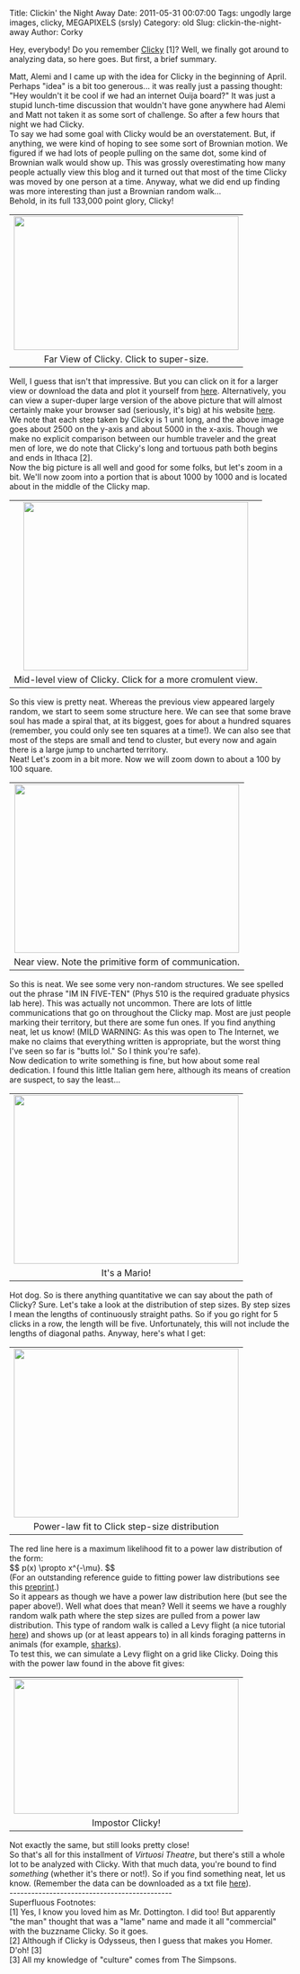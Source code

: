 Title: Clickin' the Night Away
Date: 2011-05-31 00:07:00
Tags: ungodly large images, clicky, MEGAPIXELS (srsly)
Category: old
Slug: clickin-the-night-away
Author: Corky


Hey, everybody!  Do you remember <a href="http://thevirtuosi.blogspot.com/2011/04/collective-wanderings.html">Clicky</a> [1]?  Well, we finally got around to analyzing data, so here goes.  But first, a brief summary.
<div>
</div><div>Matt, Alemi and I came up with the idea for Clicky in the beginning of April.  Perhaps "idea" is a bit too generous... it was really just a passing thought:  "Hey wouldn't it be cool if we had an internet Ouija board?"  It was just a stupid lunch-time discussion that wouldn't have gone anywhere had Alemi and Matt not taken it as some sort of challenge.  So after a few hours that night we had Clicky.</div><div>
</div><div>To say we had some goal with Clicky would be an overstatement.  But, if anything, we were kind of hoping to see some sort of Brownian motion.  We figured if we had lots of people pulling on the same dot, some kind of Brownian walk would show up.  This was grossly overestimating how many people actually view this blog and it turned out that most of the time Clicky was moved by one person at a time.  Anyway, what we did end up finding was more interesting than just a Brownian random walk...</div><div><a name='more'></a><div>
</div><div>Behold, in its full 133,000 point glory, Clicky!</div><table align="center" cellpadding="0" cellspacing="0" class="tr-caption-container" style="margin-left: auto; margin-right: auto; text-align: center;"><tbody><tr><td style="text-align: center;"><a href="http://1.bp.blogspot.com/-Ugbn0uGZnOU/TeRUMSPqMLI/AAAAAAAAAMk/KTgArv-WShU/s1600/clicky_far_eq.png" imageanchor="1" style="margin-left: auto; margin-right: auto;"><img border="0" height="238" src="http://1.bp.blogspot.com/-Ugbn0uGZnOU/TeRUMSPqMLI/AAAAAAAAAMk/KTgArv-WShU/s400/clicky_far_eq.png" width="400" /></a></td></tr><tr><td class="tr-caption" style="text-align: center;">Far View of Clicky.  Click to super-size.</td></tr></tbody></table><div class="separator" style="clear: both; text-align: left;">Well, I guess that isn't that impressive.  But you can click on it for a larger view or download the data and plot it yourself from <a href="http://www.mattbierbaum.com/clicky/clickydat.tar.bz2">here</a>.   Alternatively, you can view a super-duper large version of the above picture that will almost certainly make your browser sad (seriously, it's big) at his website <a href="http://www.mattbierbaum.com/clicky/clickyfull.png">here</a>.  </div><div class="separator" style="clear: both; text-align: left;">
</div><div class="separator" style="clear: both; text-align: left;">We note that each step taken by Clicky is 1 unit long, and the above image goes about 2500 on the y-axis and about 5000 in the x-axis.  Though we make no explicit comparison between our humble traveler and the great men of lore, we do note that Clicky's long and tortuous path both begins and ends in Ithaca [2].  </div><div class="separator" style="clear: both; text-align: left;">
</div><div class="separator" style="clear: both; text-align: left;">Now the big picture is all well and good for some folks, but let's zoom in a bit.  We'll now zoom into a portion that is about 1000 by 1000 and is located about in the middle of the Clicky map.</div><table align="center" cellpadding="0" cellspacing="0" class="tr-caption-container" style="margin-left: auto; margin-right: auto; text-align: center;"><tbody><tr><td style="text-align: center;"><a href="http://2.bp.blogspot.com/-xGLDJGxVTDo/TeRYoMvFAiI/AAAAAAAAAMo/ejKB6Xd3D-I/s1600/clicky_mid.png" imageanchor="1" style="margin-left: auto; margin-right: auto;"><img border="0" height="300" src="http://2.bp.blogspot.com/-xGLDJGxVTDo/TeRYoMvFAiI/AAAAAAAAAMo/ejKB6Xd3D-I/s400/clicky_mid.png" width="400" /></a></td></tr><tr><td class="tr-caption" style="text-align: center;">Mid-level view of Clicky.  Click for a more cromulent view.</td></tr></tbody></table><div class="separator" style="clear: both; text-align: left;">So this view is pretty neat.  Whereas the previous view appeared largely random, we start to seem some structure here.  We can see that some brave soul has made a spiral that, at its biggest, goes for about a hundred squares (remember, you could only see ten squares at a time!).  We can also see that most of the steps are small and tend to cluster, but every now and again there is a large jump to uncharted territory.  </div><div class="separator" style="clear: both; text-align: left;">
</div><div class="separator" style="clear: both; text-align: left;">Neat!  Let's zoom in a bit more.  Now we will zoom down to about a 100 by 100 square.    </div><table align="center" cellpadding="0" cellspacing="0" class="tr-caption-container" style="margin-left: auto; margin-right: auto; text-align: center;"><tbody><tr><td style="text-align: center;"><a href="http://1.bp.blogspot.com/-2nvaMlGiAM4/TeRaNsOYlpI/AAAAAAAAAMs/PMHfhKDroF4/s1600/clicky_near.png" imageanchor="1" style="margin-left: auto; margin-right: auto;"><img border="0" height="300" src="http://1.bp.blogspot.com/-2nvaMlGiAM4/TeRaNsOYlpI/AAAAAAAAAMs/PMHfhKDroF4/s400/clicky_near.png" width="400" /></a></td></tr><tr><td class="tr-caption" style="text-align: center;">Near view.  Note the primitive form of communication.</td></tr></tbody></table><div class="separator" style="clear: both; text-align: left;">So this is neat.  We see some very non-random structures.  We see spelled out the phrase "IM IN FIVE-TEN"  (Phys 510 is the required graduate physics lab here).  This was actually not uncommon.  There are lots of little communications that go on throughout the Clicky map.  Most are just people marking their territory, but there are some fun ones.  If you find anything neat, let us know!  (MILD WARNING:  As this was open to The Internet, we make no claims that everything written is appropriate, but the worst thing I've seen so far is "butts lol."  So I think you're safe).  </div><div class="separator" style="clear: both; text-align: left;">
</div><div class="separator" style="clear: both; text-align: left;">Now dedication to write something is fine, but how about some real dedication.  I found this little Italian gem here, although its means of creation are suspect, to say the least...</div><table align="center" cellpadding="0" cellspacing="0" class="tr-caption-container" style="margin-left: auto; margin-right: auto; text-align: center;"><tbody><tr><td style="text-align: center;"><a href="http://3.bp.blogspot.com/-R6-E1Gf25S4/TeRdkV2Cu8I/AAAAAAAAAMw/rYY3YpIaYgc/s1600/clicky_nonrandom.png" imageanchor="1" style="margin-left: auto; margin-right: auto;"><img border="0" height="300" src="http://3.bp.blogspot.com/-R6-E1Gf25S4/TeRdkV2Cu8I/AAAAAAAAAMw/rYY3YpIaYgc/s400/clicky_nonrandom.png" width="400" /></a></td></tr><tr><td class="tr-caption" style="text-align: center;">It's a Mario!</td></tr></tbody></table>Hot dog.  So is there anything quantitative we can say about the path of Clicky?  Sure.  Let's take a look at the distribution of step sizes.  By step sizes I mean the lengths of continuously straight paths.  So if you go right for 5 clicks in a row, the length will be five.  Unfortunately, this will not include the lengths of diagonal paths.  Anyway, here's what I get:</div><table align="center" cellpadding="0" cellspacing="0" class="tr-caption-container" style="margin-left: auto; margin-right: auto; text-align: center;"><tbody><tr><td style="text-align: center;"><a href="http://3.bp.blogspot.com/-fLEC65jbG3I/TeRfaN41EKI/AAAAAAAAAM0/KeHoRtCGtyc/s1600/MLE_FIT.png" imageanchor="1" style="margin-left: auto; margin-right: auto;"><img border="0" height="300" src="http://3.bp.blogspot.com/-fLEC65jbG3I/TeRfaN41EKI/AAAAAAAAAM0/KeHoRtCGtyc/s400/MLE_FIT.png" width="400" /></a></td></tr><tr><td class="tr-caption" style="text-align: center;">Power-law fit to Click step-size distribution</td></tr></tbody></table><div class="separator" style="clear: both; text-align: left;">The red line here is a maximum likelihood fit to a power law distribution of the form:</div><div class="separator" style="clear: both; text-align: left;">
</div><div class="separator" style="clear: both; text-align: left;">$$ p(x) \propto x^{-\mu}. $$</div><div class="separator" style="clear: both; text-align: left;">
</div><div class="separator" style="clear: both; text-align: left;">(For an outstanding reference guide to fitting power law distributions see this <a href="http://arxiv.org/pdf/0706.1062v2">preprint</a>.)</div><div class="separator" style="clear: both; text-align: left;">
</div><div class="separator" style="clear: both; text-align: left;">So it appears as though we have a power law distribution here (but see the paper above!).  Well what does that mean?  Well it seems we have a roughly random walk path where the step sizes are pulled from a power law distribution.  This type of random walk is called a Levy flight (a nice tutorial <a href="http://classes.yale.edu/fractals/randfrac/Levy/Levy.html">here</a>) and shows up (or at least appears to) in all kinds foraging patterns in animals (for example, <a href="http://physicsworld.com/cws/article/news/42899">sharks</a>).</div><div class="separator" style="clear: both; text-align: left;">
</div><div class="separator" style="clear: both; text-align: left;">To test this, we can simulate a Levy flight on a grid like Clicky.  Doing this with the power law found in the above fit gives:</div><table align="center" cellpadding="0" cellspacing="0" class="tr-caption-container" style="margin-left: auto; margin-right: auto; text-align: center;"><tbody><tr><td style="text-align: center;"><a href="http://4.bp.blogspot.com/-e3vHjTxPqs0/TeRirLWJd8I/AAAAAAAAAM4/HZe7gFheYwI/s1600/fake_clicky.png" imageanchor="1" style="margin-left: auto; margin-right: auto;"><img border="0" height="240" src="http://4.bp.blogspot.com/-e3vHjTxPqs0/TeRirLWJd8I/AAAAAAAAAM4/HZe7gFheYwI/s400/fake_clicky.png" width="400" /></a></td></tr><tr><td class="tr-caption" style="text-align: center;">Impostor Clicky! </td></tr></tbody></table><div class="separator" style="clear: both; text-align: left;">Not exactly the same, but still looks pretty close!</div><div class="separator" style="clear: both; text-align: left;">
</div><div class="separator" style="clear: both; text-align: left;">So that's all for this installment of <i>Virtuosi Theatre</i>, but there's still a whole lot to be analyzed with Clicky.  With that much data, you're bound to find <i>something</i> (whether it's there or not!).  So if you find something neat, let us know.  (Remember the data can be downloaded as a txt file <a href="http://www.mattbierbaum.com/clicky/clickydat.tar.bz2">here</a>).  </div><div class="separator" style="clear: both; text-align: left;">
</div><div class="separator" style="clear: both; text-align: left;">
</div><div class="separator" style="clear: both; text-align: left;">---------------------------------------------</div><div class="separator" style="clear: both; text-align: left;">
</div>Superfluous Footnotes:
<div class="separator" style="clear: both; text-align: left;">
</div><div><div><div><div><div><div>[1]  Yes, I know you loved him as Mr. Dottington.  I did too!  But apparently "the man" thought that was a "lame" name and made it all "commercial" with the buzzname Clicky.  So it goes.</div><div>
</div><div>[2]  Although if Clicky is Odysseus, then I guess that makes you Homer.  D'oh!  [3]</div></div></div></div></div></div><div>
</div><div>[3]  All my knowledge of "culture" comes from The Simpsons.</div>
